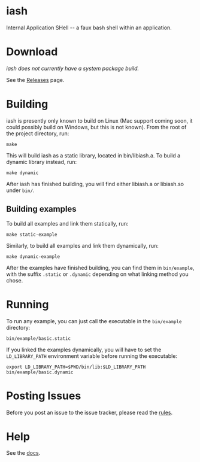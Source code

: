 # iash

Internal Application SHell -- a faux bash shell within an application.

# Download

_iash does not currently have a system package build._

See the [Releases](https://github.com/hal7df/iash/releases) page.

# Building

iash is presently only known to build on Linux (Mac support coming soon,
it could possibly build on Windows, but this is not known).
From the root of the project directory, run:

```
make
```
This will build iash as a static library, located in bin/libiash.a. To build
a dynamic library instead, run:
```
make dynamic
```
After iash has finished building, you will find either libiash.a or libiash.so
under `bin/`.

## Building examples

To build all examples and link them statically, run:
```
make static-example
```
Similarly, to build all examples and link them dynamically, run:
```
make dynamic-example
```
After the examples have finished building, you can find them in `bin/example`,
with the suffix `.static` or `.dynamic` depending on what linking method you
chose.

# Running

To run any example, you can just call the executable in the `bin/example`
directory:
```
bin/example/basic.static
```
If you linked the examples dynamically, you will have to set the 
`LD_LIBRARY_PATH` environment variable before running the executable:
```
export LD_LIBRARY_PATH=$PWD/bin/lib:$LD_LIBRARY_PATH
bin/example/basic.dynamic
```

# Posting Issues

Before you post an issue to the issue tracker, please read the [rules](https://github.com/hal7df/iash/wiki/Issue-Tracker).

# Help

See the [docs](https://hal7df.github.io/iash/docs/html).
